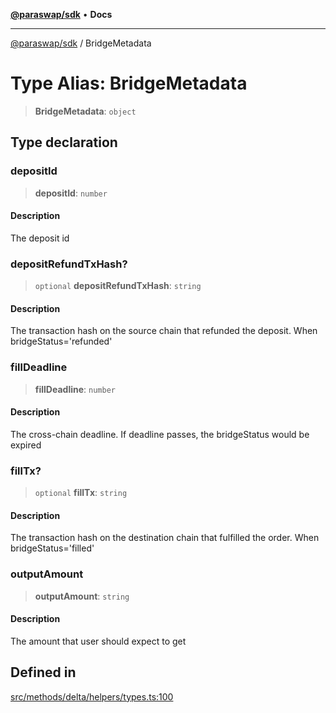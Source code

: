 [**@paraswap/sdk**](../README.md) • **Docs**

***

[@paraswap/sdk](../globals.md) / BridgeMetadata

# Type Alias: BridgeMetadata

> **BridgeMetadata**: `object`

## Type declaration

### depositId

> **depositId**: `number`

#### Description

The deposit id

### depositRefundTxHash?

> `optional` **depositRefundTxHash**: `string`

#### Description

The transaction hash on the source chain that refunded the deposit. When bridgeStatus='refunded'

### fillDeadline

> **fillDeadline**: `number`

#### Description

The cross-chain deadline. If deadline passes, the bridgeStatus would be expired

### fillTx?

> `optional` **fillTx**: `string`

#### Description

The transaction hash on the destination chain that fulfilled the order. When bridgeStatus='filled'

### outputAmount

> **outputAmount**: `string`

#### Description

The amount that user should expect to get

## Defined in

[src/methods/delta/helpers/types.ts:100](https://github.com/paraswap/paraswap-sdk/blob/master/src/methods/delta/helpers/types.ts#L100)

